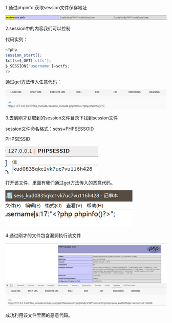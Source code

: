 1.通过phpinfo,获取session文件保存地址

![](https://raw.githubusercontent.com/h1iba1/h1iba1.github.io/refs/heads/master/_posts/CTF/ctf/文件包含/images/B0F880A1FA7E45B283B130743CAAAC6Aclipboard.png)



2.session中的内容我们可以控制

代码实列：

```javascript
<?php
session_start();
$ctfs=$_GET['ctfs'];
$_SESSION['username']=$ctfs;
?>
```

通过get方法传入任意代码：

![](https://raw.githubusercontent.com/h1iba1/h1iba1.github.io/refs/heads/master/_posts/CTF/ctf/文件包含/images/B3F685807CB2451CBE708A1529577B90clipboard.png)

3.去到刚才获取到的session文件目录下找到session文件

session文件命名格式：sess+PHPSESSOID

PHPSESSID:

![](https://raw.githubusercontent.com/h1iba1/h1iba1.github.io/refs/heads/master/_posts/CTF/ctf/文件包含/images/F729DECDF5EA4031B2D99DCAFBA7C800clipboard.png)

打开该文件，里面有我们通过get方法传入的恶意代码。

![](https://raw.githubusercontent.com/h1iba1/h1iba1.github.io/refs/heads/master/_posts/CTF/ctf/文件包含/images/EB204AD400F04984A0D81105BFB34DC8clipboard.png)

4.通过刚才的文件包含漏洞执行该文件

![](https://raw.githubusercontent.com/h1iba1/h1iba1.github.io/refs/heads/master/_posts/CTF/ctf/文件包含/images/53E3D14FB0C94F7A8584192440360B29clipboard.png)

成功利用该文件里面的恶意代码。